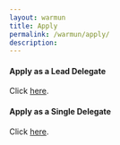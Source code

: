 ```yaml
---
layout: warmun
title: Apply
permalink: /warmun/apply/
description:
---
```


#### Apply as a Lead Delegate
Click [here](https://docs.google.com/forms/d/e/1FAIpQLSfPEwlOqaAJbR8ibmc0WaE0bc_pGBJSvb4P_bXBquFJ3ueMGQ/viewform).

#### Apply as a Single Delegate
Click [here](https://docs.google.com/forms/d/e/1FAIpQLSdQAZ4SPZVnsTtWI6OYsUjyECJoxHMuAKWIgThpbyExkFhoHg/viewform).
